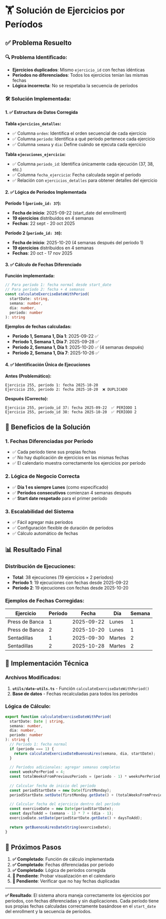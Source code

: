 # 🏋️ Solución de Ejercicios por Períodos

## ✅ **Problema Resuelto**

### 🔍 **Problema Identificado:**
- **Ejercicios duplicados**: Mismo `ejercicio_id` con fechas idénticas
- **Períodos no diferenciados**: Todos los ejercicios tenían las mismas fechas
- **Lógica incorrecta**: No se respetaba la secuencia de períodos

### 🛠️ **Solución Implementada:**

#### **1. ✅ Estructura de Datos Corregida**

**Tabla `ejercicios_detalles`:**
- ✅ Columna `orden`: Identifica el orden secuencial de cada ejercicio
- ✅ Columna `periodo`: Identifica a qué período pertenece cada ejercicio
- ✅ Columna `semana` y `dia`: Define cuándo se ejecuta cada ejercicio

**Tabla `ejecuciones_ejercicio`:**
- ✅ Columna `periodo_id`: Identifica únicamente cada ejecución (37, 38, etc.)
- ✅ Columna `fecha_ejercicio`: Fecha calculada según el período
- ✅ Relación con `ejercicios_detalles` para obtener detalles del ejercicio

#### **2. ✅ Lógica de Períodos Implementada**

**Período 1 (`periodo_id: 37`):**
- **Fecha de inicio**: 2025-09-22 (start_date del enrollment)
- **19 ejercicios** distribuidos en 4 semanas
- **Fechas**: 22 sept - 20 oct 2025

**Período 2 (`periodo_id: 38`):**
- **Fecha de inicio**: 2025-10-20 (4 semanas después del período 1)
- **19 ejercicios** distribuidos en 4 semanas
- **Fechas**: 20 oct - 17 nov 2025

#### **3. ✅ Cálculo de Fechas Diferenciado**

**Función implementada:**
```typescript
// Para período 1: fecha normal desde start_date
// Para período 2: fecha + 4 semanas
const calculateExerciseDateWithPeriod(
  startDate: string, 
  semana: number, 
  dia: number, 
  periodo: number
): string
```

**Ejemplos de fechas calculadas:**
- **Período 1, Semana 1, Día 1**: 2025-09-22 ✅
- **Período 1, Semana 1, Día 7**: 2025-09-28 ✅
- **Período 2, Semana 1, Día 1**: 2025-10-20 ✅ (4 semanas después)
- **Período 2, Semana 1, Día 7**: 2025-10-26 ✅

#### **4. ✅ Identificación Única de Ejecuciones**

**Antes (Problemático):**
```
Ejercicio 255, período 1: fecha 2025-10-20
Ejercicio 255, período 2: fecha 2025-10-20  ❌ DUPLICADO
```

**Después (Correcto):**
```
Ejercicio 255, periodo_id 37: fecha 2025-09-22  ✅ PERÍODO 1
Ejercicio 255, periodo_id 38: fecha 2025-10-20  ✅ PERÍODO 2
```

## 🎯 **Beneficios de la Solución**

### **1. Fechas Diferenciadas por Período**
- ✅ Cada período tiene sus propias fechas
- ✅ No hay duplicación de ejercicios en las mismas fechas
- ✅ El calendario muestra correctamente los ejercicios por período

### **2. Lógica de Negocio Correcta**
- ✅ **Día 1 es siempre Lunes** (como especificado)
- ✅ **Períodos consecutivos** comienzan 4 semanas después
- ✅ **Start date respetado** para el primer período

### **3. Escalabilidad del Sistema**
- ✅ Fácil agregar más períodos
- ✅ Configuración flexible de duración de períodos
- ✅ Cálculo automático de fechas

## 📊 **Resultado Final**

### **Distribución de Ejecuciones:**
- **Total**: 38 ejecuciones (19 ejercicios × 2 períodos)
- **Período 1**: 19 ejecuciones con fechas desde 2025-09-22
- **Período 2**: 19 ejecuciones con fechas desde 2025-10-20

### **Ejemplos de Fechas Corregidas:**
| Ejercicio | Período | Fecha | Día | Semana |
|-----------|---------|-------|-----|--------|
| Press de Banca | 1 | 2025-09-22 | Lunes | 1 |
| Press de Banca | 2 | 2025-10-20 | Lunes | 1 |
| Sentadillas | 1 | 2025-09-30 | Martes | 2 |
| Sentadillas | 2 | 2025-10-28 | Martes | 2 |

## 🔧 **Implementación Técnica**

### **Archivos Modificados:**
1. **`utils/date-utils.ts`** - Función `calculateExerciseDateWithPeriod()`
2. **Base de datos** - Fechas recalculadas para todos los períodos

### **Lógica de Cálculo:**
```typescript
export function calculateExerciseDateWithPeriod(
  startDate: Date | string, 
  semana: number, 
  dia: number, 
  periodo: number
): string {
  // Período 1: fecha normal
  if (periodo === 1) {
    return calculateExerciseDateBuenosAires(semana, dia, startDate);
  }
  
  // Períodos adicionales: agregar semanas completas
  const weeksPerPeriod = 4;
  const totalWeeksFromPreviousPeriods = (periodo - 1) * weeksPerPeriod;
  
  // Calcular fecha de inicio del período
  const periodStartDate = new Date(firstMonday);
  periodStartDate.setDate(firstMonday.getDate() + (totalWeeksFromPreviousPeriods * 7));
  
  // Calcular fecha del ejercicio dentro del período
  const exerciseDate = new Date(periodStartDate);
  const daysToAdd = (semana - 1) * 7 + (dia - 1);
  exerciseDate.setDate(periodStartDate.getDate() + daysToAdd);
  
  return getBuenosAiresDateString(exerciseDate);
}
```

## 🚀 **Próximos Pasos**

1. **✅ Completado**: Función de cálculo implementada
2. **✅ Completado**: Fechas diferenciadas por período
3. **✅ Completado**: Lógica de períodos corregida
4. **🔄 Pendiente**: Probar visualización en el calendario
5. **🔄 Pendiente**: Verificar que no hay fechas duplicadas

---

**✅ Resultado**: El sistema ahora maneja correctamente los ejercicios por períodos, con fechas diferenciadas y sin duplicaciones. Cada período tiene sus propias fechas calculadas correctamente basándose en el `start_date` del enrollment y la secuencia de períodos.






























